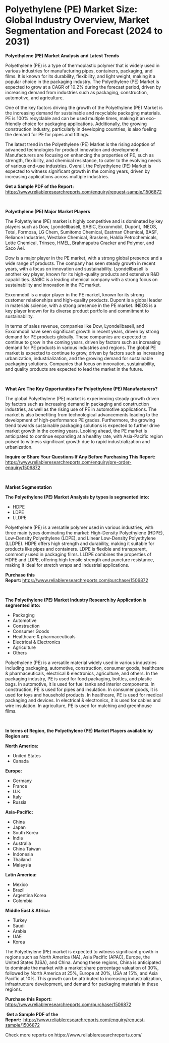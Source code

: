 <p><h1>Polyethylene (PE) Market Size: Global Industry Overview, Market Segmentation and Forecast (2024 to 2031)</h1></p><p><strong>Polyethylene (PE) Market Analysis and Latest Trends</strong></p>
<p><p>Polyethylene (PE) is a type of thermoplastic polymer that is widely used in various industries for manufacturing pipes, containers, packaging, and films. It is known for its durability, flexibility, and light weight, making it a popular choice in the packaging industry. The Polyethylene (PE) Market is expected to grow at a CAGR of 10.2% during the forecast period, driven by increasing demand from industries such as packaging, construction, automotive, and agriculture.</p><p>One of the key factors driving the growth of the Polyethylene (PE) Market is the increasing demand for sustainable and recyclable packaging materials. PE is 100% recyclable and can be used multiple times, making it an eco-friendly choice for packaging applications. Additionally, the growing construction industry, particularly in developing countries, is also fueling the demand for PE for pipes and fittings.</p><p>The latest trend in the Polyethylene (PE) Market is the rising adoption of advanced technologies for product innovation and development. Manufacturers are focusing on enhancing the properties of PE, such as strength, flexibility, and chemical resistance, to cater to the evolving needs of various end-use industries. Overall, the Polyethylene (PE) Market is expected to witness significant growth in the coming years, driven by increasing applications across multiple industries.</p></p>
<p><strong>Get a Sample PDF of the Report:&nbsp;</strong> <a href="https://www.reliableresearchreports.com/enquiry/request-sample/1506872">https://www.reliableresearchreports.com/enquiry/request-sample/1506872</a></p>
<p>&nbsp;</p>
<p><strong>Polyethylene (PE) Major Market Players</strong></p>
<p><p>The Polyethylene (PE) market is highly competitive and is dominated by key players such as Dow, Lyondellbasell, SABIC, Exxonmobil, Dupont, INEOS, Total, Formosa, LG Chem, Sumitomo Chemical, Eastman Chemical, BASF, Reliance Industries, Westlake Chemical, Braskem, Haldia Petrochemicals, Lotte Chemical, Trinseo, HMEL, Brahmaputra Cracker and Polymer, and Saco Aei.</p><p>Dow is a major player in the PE market, with a strong global presence and a wide range of products. The company has seen steady growth in recent years, with a focus on innovation and sustainability. Lyondellbasell is another key player, known for its high-quality products and extensive R&D capabilities. SABIC is a leading chemical company with a strong focus on sustainability and innovation in the PE market.</p><p>Exxonmobil is a major player in the PE market, known for its strong customer relationships and high-quality products. Dupont is a global leader in materials science, with a strong presence in the PE market. INEOS is a key player known for its diverse product portfolio and commitment to sustainability.</p><p>In terms of sales revenue, companies like Dow, Lyondellbasell, and Exxonmobil have seen significant growth in recent years, driven by strong demand for PE products globally. These companies are expected to continue to grow in the coming years, driven by factors such as increasing demand for PE products in various industries and regions. The global PE market is expected to continue to grow, driven by factors such as increasing urbanization, industrialization, and the growing demand for sustainable packaging solutions. Companies that focus on innovation, sustainability, and quality products are expected to lead the market in the future.</p></p>
<p>&nbsp;</p>
<p><strong>What Are The Key Opportunities For Polyethylene (PE) Manufacturers?</strong></p>
<p><p>The global Polyethylene (PE) market is experiencing steady growth driven by factors such as increasing demand in packaging and construction industries, as well as the rising use of PE in automotive applications. The market is also benefiting from technological advancements leading to the development of high-performance PE grades. Furthermore, the growing trend towards sustainable packaging solutions is expected to further drive market growth in the coming years. Looking ahead, the PE market is anticipated to continue expanding at a healthy rate, with Asia-Pacific region poised to witness significant growth due to rapid industrialization and urbanization.</p></p>
<p><strong>Inquire or Share Your Questions If Any Before Purchasing This Report:</strong> <a href="https://www.reliableresearchreports.com/enquiry/pre-order-enquiry/1506872">https://www.reliableresearchreports.com/enquiry/pre-order-enquiry/1506872</a></p>
<p>&nbsp;</p>
<p><strong>Market Segmentation</strong></p>
<p><strong>The Polyethylene (PE) Market Analysis by types is segmented into:</strong></p>
<p><ul><li>HDPE</li><li>LDPE</li><li>LLDPE</li></ul></p>
<p><p>Polyethylene (PE) is a versatile polymer used in various industries, with three main types dominating the market: High-Density Polyethylene (HDPE), Low-Density Polyethylene (LDPE), and Linear Low-Density Polyethylene (LLDPE). HDPE offers high strength and durability, making it suitable for products like pipes and containers. LDPE is flexible and transparent, commonly used in packaging films. LLDPE combines the properties of HDPE and LDPE, offering high tensile strength and puncture resistance, making it ideal for stretch wraps and industrial applications.</p></p>
<p><strong>Purchase this Report:&nbsp;</strong><a href="https://www.reliableresearchreports.com/purchase/1506872">https://www.reliableresearchreports.com/purchase/1506872</a></p>
<p>&nbsp;</p>
<p><strong>The Polyethylene (PE) Market Industry Research by Application is segmented into:</strong></p>
<p><ul><li>Packaging</li><li>Automotive</li><li>Construction</li><li>Consumer Goods</li><li>Healthcare & pharmaceuticals</li><li>Electrical & Electronics</li><li>Agriculture</li><li>Others</li></ul></p>
<p><p>Polyethylene (PE) is a versatile material widely used in various industries including packaging, automotive, construction, consumer goods, healthcare & pharmaceuticals, electrical & electronics, agriculture, and others. In the packaging industry, PE is used for food packaging, bottles, and plastic bags. In automotive, it is used for fuel tanks and interior components. In construction, PE is used for pipes and insulation. In consumer goods, it is used for toys and household products. In healthcare, PE is used for medical packaging and devices. In electrical & electronics, it is used for cables and wire insulation. In agriculture, PE is used for mulching and greenhouse films.</p></p>
<p>&nbsp;</p>
<p><strong>In terms of Region, the Polyethylene (PE) Market Players available by Region are:</strong></p>
<p>
    <p> <strong> North America: </strong>
        <ul>
            <li>United States</li>
            <li>Canada</li>
        </ul>
        </p> 
    <p> <strong> Europe: </strong>
        <ul>
            <li>Germany</li>
            <li>France</li>
            <li>U.K.</li>
            <li>Italy</li>
            <li>Russia</li>
        </ul>
        </p> 
    <p> <strong> Asia-Pacific: </strong>
        <ul>
            <li>China</li>
            <li>Japan</li>
            <li>South Korea</li>
            <li>India</li>
            <li>Australia</li>
            <li>China Taiwan</li>
            <li>Indonesia</li>
            <li>Thailand</li>
            <li>Malaysia</li>
        </ul>
        </p> 
    <p> <strong> Latin America: </strong>
        <ul>
            <li>Mexico</li>
            <li>Brazil</li>
            <li>Argentina Korea</li>
            <li>Colombia</li>
        </ul>
        </p> 
    <p> <strong> Middle East & Africa: </strong>
        <ul>
            <li>Turkey</li>
            <li>Saudi</li>
            <li>Arabia</li>
            <li>UAE</li>
            <li>Korea</li>
        </ul>
    </p>
    </p>
<p><p>The Polyethylene (PE) market is expected to witness significant growth in regions such as North America (NA), Asia Pacific (APAC), Europe, the United States (USA), and China. Among these regions, China is anticipated to dominate the market with a market share percentage valuation of 30%, followed by North America at 25%, Europe at 20%, USA at 15%, and Asia Pacific at 10%. This growth can be attributed to increasing industrialization, infrastructure development, and demand for packaging materials in these regions.</p></p>
<p><strong>Purchase this Report: </strong><a href="https://www.reliableresearchreports.com/purchase/1506872">https://www.reliableresearchreports.com/purchase/1506872</a></p>
<p>&nbsp;<strong>Get a Sample PDF of the Report:&nbsp;&nbsp;</strong><a href="https://www.reliableresearchreports.com/enquiry/request-sample/1506872">https://www.reliableresearchreports.com/enquiry/request-sample/1506872</a></p>
<p><strong></strong></p>
<p>Check more reports on https://www.reliableresearchreports.com/</p>